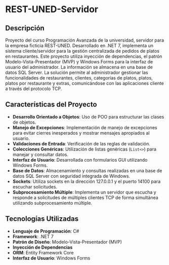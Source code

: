 # REST-UNED-Servidor

## Descripción
Proyecto del curso Programación Avanzada de la universidad, servidor para la empresa ficticia REST-UNED. Desarrollado en .NET 7, implementa un sistema cliente/servidor para la gestión centralizada de pedidos de platos en restaurantes. Este proyecto utiliza inyección de dependencias, el patrón Modelo-Vista-Presentador (MVP) y Windows Forms para la interfaz de usuario del administrador. La información se almacena en una base de datos SQL Server. La solución permite al administrador gestionar las funcionalidades de restaurantes, clientes, categorías de platos, platos, platos por restaurante y extras, comunicándose con las aplicaciones cliente a través del protocolo TCP.

## Características del Proyecto
- **Desarrollo Orientado a Objetos**: Uso de POO para estructurar las clases de objetos.
- **Manejo de Excepciones**: Implementación de manejo de excepciones para evitar cierres inesperados y mostrar mensajes apropiados al usuario.
- **Validaciones de Entrada**: Verificación de las reglas de validación. 
- **Colecciones Genéricas**: Utilización de listas genéricas (`List<>`) para manejar y consultar datos.
- **Interfaz de Usuario**: Desarrollada con formularios GUI utilizando Windows Forms.
- **Base de Datos**: Almacenamiento y consultas realizadas en una base de datos SQL Server con seguridad integrada de Windows.
- **Sockets**: Utiliza sockets en la dirección 127.0.0.1 y el puerto 14100 para escuchar solicitudes.
- **Subprocesamiento Múltiple**: Implementa un servidor que escucha y responde a solicitudes de múltiples clientes TCP de forma simultánea utilizando subprocesamiento múltiple.

## Tecnologías Utilizadas
- **Lenguaje de Programación**: C#
- **Framework**: .NET 7
- **Patrón de Diseño**: Modelo-Vista-Presentador (MVP)
- **Inyección de Dependencias**
- **ORM**: Entity Framework Core
- **Interfaz de Usuario**: Windows Forms
